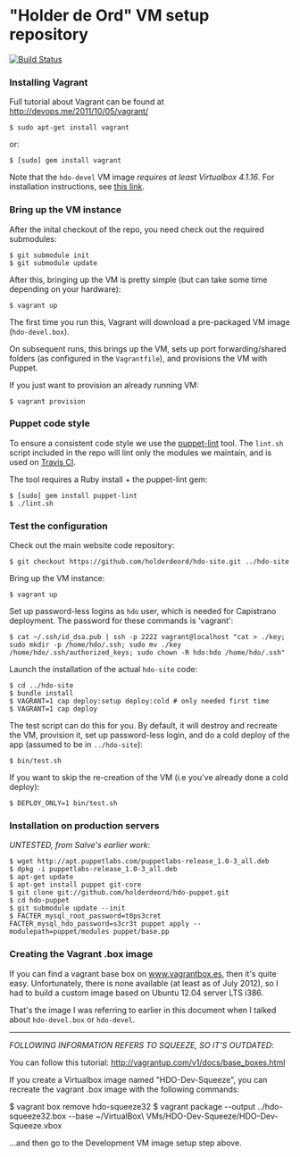 "Holder de Ord" VM setup repository
===================================

[![Build Status](https://secure.travis-ci.org/holderdeord/hdo-puppet.png)](http://travis-ci.org/holderdeord/hdo-puppet)

### Installing Vagrant

Full tutorial about Vagrant can be found at http://devops.me/2011/10/05/vagrant/

    $ sudo apt-get install vagrant

or:

    $ [sudo] gem install vagrant

Note that the `hdo-devel` VM image *requires at least Virtualbox 4.1.16*.
For installation instructions, see [this link](http://www.ubuntugeek.com/virtualbox-4-1-16-released-and-ubuntu-installation-instructions-included.html).

### Bring up the VM instance

After the inital checkout of the repo, you need check out the required submodules:

    $ git submodule init
    $ git submodule update

After this, bringing up the VM is pretty simple (but can take some time depending on your hardware):

    $ vagrant up

The first time you run this, Vagrant will download a pre-packaged VM image (`hdo-devel.box`).

On subsequent runs, this brings up the VM, sets up port forwarding/shared folders (as configured in the `Vagrantfile`),
and provisions the VM with Puppet.

If you just want to provision an already running VM:

    $ vagrant provision

### Puppet code style

To ensure a consistent code style we use the [puppet-lint](https://github.com/rodjek/puppet-lint) tool.
The `lint.sh` script included in the repo will lint only the modules we maintain, and is used on [Travis CI](http://travis-ci.org/holderdeord/hdo-puppet).

The tool requires a Ruby install + the puppet-lint gem:

    $ [sudo] gem install puppet-lint
    $ ./lint.sh

### Test the configuration

Check out the main website code repository:

    $ git checkout https://github.com/holderdeord/hdo-site.git ../hdo-site

Bring up the VM instance:

    $ vagrant up

Set up password-less logins as `hdo` user, which is needed for Capistrano deployment.
The password for these commands is 'vagrant':

    $ cat ~/.ssh/id_dsa.pub | ssh -p 2222 vagrant@localhost "cat > ./key; sudo mkdir -p /home/hdo/.ssh; sudo mv ./key /home/hdo/.ssh/authorized_keys; sudo chown -R hdo:hdo /home/hdo/.ssh"

Launch the installation of the actual `hdo-site` code:

    $ cd ../hdo-site
    $ bundle install
    $ VAGRANT=1 cap deploy:setup deploy:cold # only needed first time
    $ VAGRANT=1 cap deploy

The test script can do this for you. By default, it will destroy and
recreate the VM, provision it, set up password-less login, and do a cold deploy of the app (assumed to be in `../hdo-site`):

    $ bin/test.sh

If you want to skip the re-creation of the VM (i.e you've already done a cold deploy):

    $ DEPLOY_ONLY=1 bin/test.sh

### Installation on production servers

*UNTESTED, from Salve's earlier work*:

    $ wget http://apt.puppetlabs.com/puppetlabs-release_1.0-3_all.deb
    $ dpkg -i puppetlabs-release_1.0-3_all.deb
    $ apt-get update
    $ apt-get install puppet git-core
    $ git clone git://github.com/holderdeord/hdo-puppet.git
    $ cd hdo-puppet
    $ git submodule update --init
    $ FACTER_mysql_root_password=t0ps3cret FACTER_mysql_hdo_password=s3cr3t puppet apply --modulepath=puppet/modules puppet/base.pp

### Creating the Vagrant .box image

If you can find a vagrant base box on www.vagrantbox.es, then
it's quite easy. Unfortunately, there is none available (at least
as of July 2012), so I had to build a custom image based on
Ubuntu 12.04 server LTS i386.

That's the image I was referring to earlier in this document
when I talked about `hdo-devel.box` or `hdo-devel`.

----

*FOLLOWING INFORMATION REFERS TO SQUEEZE, SO IT'S OUTDATED*:

You can follow this tutorial: http://vagrantup.com/v1/docs/base_boxes.html

If you create a Virtualbox image named "HDO-Dev-Squeeze", you can recreate
the vagrant .box image with the following commands:

 $ vagrant box remove hdo-squeeze32
 $ vagrant package --output ../hdo-squeeze32.box --base ~/VirtualBox\ VMs/HDO-Dev-Squeeze/HDO-Dev-Squeeze.vbox

...and then go to the Development VM image setup step above.
